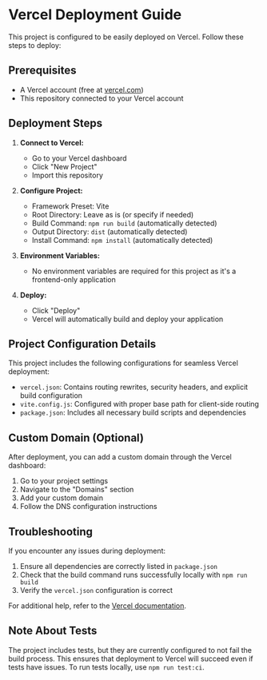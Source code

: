 # Vercel Deployment Guide

This project is configured to be easily deployed on Vercel. Follow these steps to deploy:

## Prerequisites
- A Vercel account (free at [vercel.com](https://vercel.com))
- This repository connected to your Vercel account

## Deployment Steps

1. **Connect to Vercel:**
   - Go to your Vercel dashboard
   - Click "New Project"
   - Import this repository

2. **Configure Project:**
   - Framework Preset: Vite
   - Root Directory: Leave as is (or specify if needed)
   - Build Command: `npm run build` (automatically detected)
   - Output Directory: `dist` (automatically detected)
   - Install Command: `npm install` (automatically detected)

3. **Environment Variables:**
   - No environment variables are required for this project as it's a frontend-only application

4. **Deploy:**
   - Click "Deploy"
   - Vercel will automatically build and deploy your application

## Project Configuration Details

This project includes the following configurations for seamless Vercel deployment:

- `vercel.json`: Contains routing rewrites, security headers, and explicit build configuration
- `vite.config.js`: Configured with proper base path for client-side routing
- `package.json`: Includes all necessary build scripts and dependencies

## Custom Domain (Optional)

After deployment, you can add a custom domain through the Vercel dashboard:
1. Go to your project settings
2. Navigate to the "Domains" section
3. Add your custom domain
4. Follow the DNS configuration instructions

## Troubleshooting

If you encounter any issues during deployment:

1. Ensure all dependencies are correctly listed in `package.json`
2. Check that the build command runs successfully locally with `npm run build`
3. Verify the `vercel.json` configuration is correct

For additional help, refer to the [Vercel documentation](https://vercel.com/docs).

## Note About Tests

The project includes tests, but they are currently configured to not fail the build process. This ensures that deployment to Vercel will succeed even if tests have issues. To run tests locally, use `npm run test:ci`.